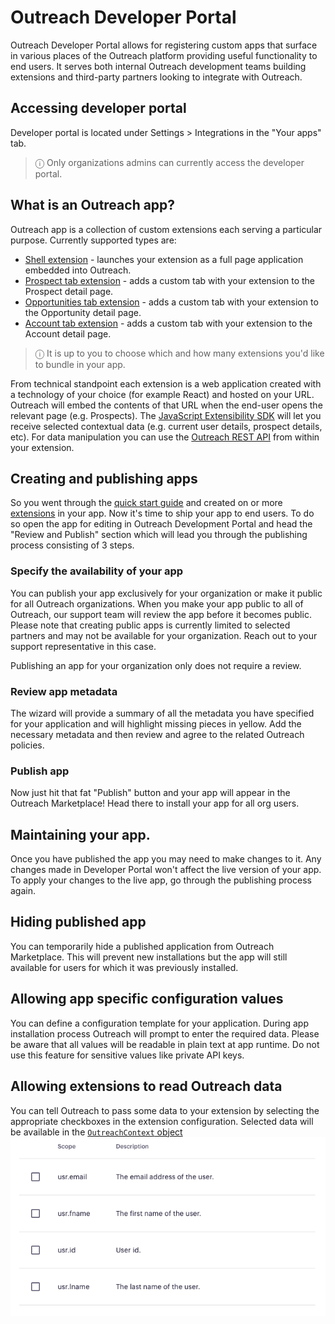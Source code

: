 # Outreach Developer Portal

Outreach Developer Portal allows for registering custom apps that surface in various places of the Outreach platform providing useful functionality to end users. It serves both internal Outreach development teams building extensions and third-party partners looking to integrate with Outreach.

## Accessing developer portal

Developer portal is located under Settings > Integrations in the "Your apps" tab.
> ⓘ Only organizations admins can currently access the developer portal.


## What is an Outreach app?

Outreach app is a collection of custom extensions each serving a particular purpose. Currently supported types are:

- [Shell extension](extension-types.md#shell-extension) - launches your extension as a full page application embedded into Outreach.
- [Prospect tab extension](extension-types.md#prospect-tab-extension) - adds a custom tab with your extension to the Prospect detail page.
- [Opportunities tab extension](extension-types.md#opportunity-tab-extension) - adds a custom tab with your extension to the Opportunity detail page.
- [Account tab extension](extension-types.md#account-tab-extension) - adds a custom tab with your extension to the Account detail page.

> ⓘ It is up to you to choose which and how many extensions you'd like to bundle in your app.

From technical standpoint each extension is a web application created with a technology of your choice (for example React) and hosted on your URL. Outreach will embed the contents of that URL when the end-user opens the relevant page (e.g. Prospects). The [JavaScript Extensibility SDK](sdk.md) will let you receive selected contextual data (e.g. current user details, prospect details, etc). For data manipulation you can use the [Outreach REST API](https://api.outreach.io/api/v2/docs) from within your extension.

## Creating and publishing apps

So you went through the [quick start guide](quick-start-guide.md) and created on or more [extensions](extension-types.md) in your app. Now it's time to ship your app to end users. To do so open the app for editing in Outreach Development Portal and head the "Review and Publish" section which will lead you through the publishing process consisting of 3 steps.

### Specify the availability of your app
You can publish your app exclusively for your organization or make it public for all Outreach organizations. When you make your app public to all of Outreach, our support team will review the app before it becomes public. Please note that creating public apps is currently limited to selected partners and may not be available for your organization. Reach out to your support representative in this case. 

Publishing an app for your organization only does not require a review.

### Review app metadata
The wizard will provide a summary of all the metadata you have specified for your application and will highlight missing pieces in yellow. Add the necessary metadata and then review and agree to the related Outreach policies.

### Publish app

Now just hit that fat "Publish" button and your app will appear in the Outreach Marketplace! Head there to install your app for all org users.

## Maintaining your app.

Once you have published the app you may need to make changes to it. Any changes made in Developer Portal won't affect the live version of your app. To apply your changes to the live app, go through the publishing process again. 

## Hiding published app

You can temporarily hide a published application from Outreach Marketplace. This will prevent new installations but the app will still available for users for which it was previously installed. 

## Allowing app specific configuration values

You can define a configuration template for your application. During app installation process Outreach will prompt to enter the required data. Please be aware that all values will be readable in plain text at app runtime. Do not use this feature for sensitive values like private API keys. 


## Allowing extensions to read Outreach data

You can tell Outreach to pass some data to your extension by selecting the appropriate checkboxes in the extension configuration.
Selected data will be available in the [`OutreachContext` object](reading-and-writing-outreach-data.md#the-outreachcontext-object)
![Allow extension to consume data](img/scopes.png "Select data to pass")










 


